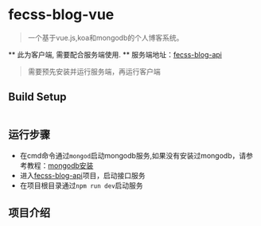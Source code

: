 # fecss-blog-vue

> 一个基于vue.js,koa和mongodb的个人博客系统。

** 此为客户端, 需要配合服务端使用. **
服务端地址：[fecss-blog-api](https://github.com/wendaosanshou/fecss-blog-api)
> 需要预先安装并运行服务端，再运行客户端

## Build Setup

``` bash


```

## 运行步骤

- 在cmd命令通过``mongod``启动mongodb服务,如果没有安装过mongodb，请参考教程：[mongodb安装](http://www.runoob.com/mongodb/mongodb-window-install.html)
- 进入[fecss-blog-api](https://github.com/wendaosanshou/fecss-blog-api)项目，启动接口服务
- 在项目根目录通过``npm run dev``启动服务

## 项目介绍
